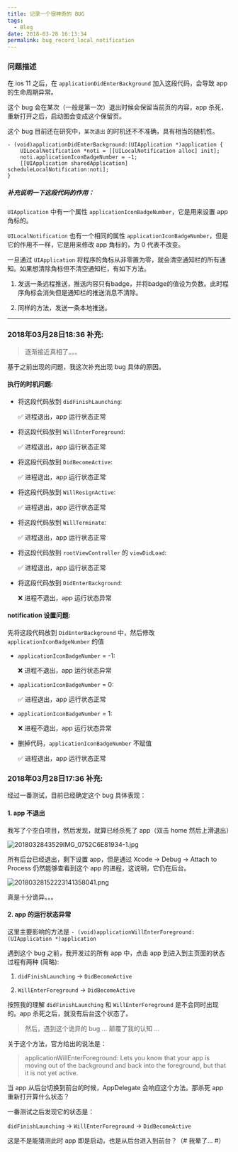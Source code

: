 ```yaml
---
title: 记录一个很神奇的 BUG
tags:
  - Blog
date: 2018-03-28 16:13:34
permalink: bug_record_local_notification
---
```


### 问题描述

在 ios 11 之后，在 `applicationDidEnterBackground` 加入这段代码，会导致 app 的生命周期异常。

这个 bug 会在某次（一般是第一次）退出时候会保留当前页的内容，app 杀死，重新打开之后，启动图会变成这个保留页。

这个 bug 目前还在研究中，`某次退出` 的时机还不不准确，具有相当的随机性。 

```objc
- (void)applicationDidEnterBackground:(UIApplication *)application {
    UILocalNotification *noti = [[UILocalNotification alloc] init];
    noti.applicationIconBadgeNumber = -1;
    [[UIApplication sharedApplication] scheduleLocalNotification:noti];
}
```

##### *补充说明一下这段代码的作用：*

`UIApplication` 中有一个属性 `applicationIconBadgeNumber`，它是用来设置 app 角标的。

`UILocalNotification` 也有一个相同的属性 `applicationIconBadgeNumber`，但是它的作用不一样，它是用来修改 app 角标的，为 0 代表不改变。

一旦通过 `UIApplication` 将程序的角标从非零置为零，就会清空通知栏的所有通知。如果想清除角标但不清空通知栏，有如下方法。


1. 发送一条远程推送，推送内容只有badge，并将badge的值设为负数。此时程序角标会消失但是通知栏的推送消息不清除。

2. 同样的方法，发送一条本地推送。

---

### 2018年03月28日18:36 补充:

> 逐渐接近真相了。。。

基于之前出现的问题，我这次补充出现 bug 具体的原因。

#### 执行的时机问题:

- 将这段代码放到 `didFinishLaunching`: 

    ✅ 进程退出，app 运行状态正常

- 将这段代码放到 `WillEnterForeground`: 

    ✅ 进程退出，app 运行状态正常
    
- 将这段代码放到 `DidBecomeActive`: 

    ✅ 进程退出，app 运行状态正常
    
- 将这段代码放到 `WillResignActive`: 

    ✅ 进程退出，app 运行状态正常
    
- 将这段代码放到 `WillTerminate`: 

    ✅ 进程退出，app 运行状态正常
    
- 将这段代码放到 `rootViewController` 的 `viewDidLoad`: 

    ✅ 进程退出，app 运行状态正常

- 将这段代码放到 `DidEnterBackground`: 

    ❌ 进程不退出，app 运行状态异常

#### notification 设置问题:

先将这段代码放到 `DidEnterBackground` 中，然后修改 `applicationIconBadgeNumber` 的值

- `applicationIconBadgeNumber` = -1:
    
    ❌ 进程不退出，app 运行状态异常
    
- `applicationIconBadgeNumber` = 0:

    ✅ 进程退出，app 运行状态正常
    
- `applicationIconBadgeNumber` = 1:
    
    ❌ 进程不退出，app 运行状态异常
    
- 删掉代码，`applicationIconBadgeNumber` 不赋值

    ✅ 进程退出，app 运行状态正常
    


### 2018年03月28日17:36 补充:

经过一番测试，目前已经确定这个 bug 具体表现：
    
#### 1. app 不退出
    
我写了个空白项目，然后发现，就算已经杀死了 app（双击 home 然后上滑退出）

![2018032843529IMG_0752C6E81934-1.jpg](http://storage.laizw.cn/image/upi/2018032843529IMG_0752C6E81934-1.jpg-watermark)
    
所有后台已经退出，剩下设置 app，但是通过 Xcode -> Debug -> Attach to Process 仍然能够查看到这个 app 的进程，这说明，它仍在后台。
    
![20180328152223141358041.png](http://storage.laizw.cn/image/upi/20180328152223141358041.png-watermark)
    
真是十分诡异。。。
    
#### 2. app 的运行状态异常
    
这里主要影响的方法是 `- (void)applicationWillEnterForeground:(UIApplication *)application`
    
遇到这个 bug 之前，我开发过的所有 app 中，点击 app 到进入到主页面的状态过程有两种 (简略):

1. `didFinishLaunching` -> `DidBecomeActive`

2. `WillEnterForeground` -> `DidBecomeActive`

按照我的理解 `didFinishLaunching` 和 `WillEnterForeground` 是不会同时出现的。app 杀死之后，就没有后台这个状态了。

> 然后，遇到这个诡异的 bug ... 颠覆了我的认知 ...
    
关于这个方法，官方给出的说法是：

> applicationWillEnterForeground: Lets you know that your app is moving out of the background and back into the foreground, but that it is not yet active.
    
当 app 从后台切换到前台的时候，AppDelegate 会响应这个方法。那杀死 app 重新打开算什么状态？
    
一番测试之后发现它的状态是：

`didFinishLaunching` -> `WillEnterForeground` -> `DidBecomeActive` 

这是不是能猜测此时 app 即是启动，也是从后台进入到前台？（# 我晕了... #）




